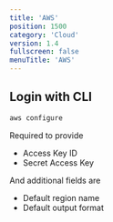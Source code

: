 ```yaml
---
title: 'AWS'
position: 1500
category: 'Cloud'
version: 1.4
fullscreen: false
menuTitle: 'AWS'
---
```


## Login with CLI

```bash
aws configure
```

Required to provide
* Access Key ID 
* Secret Access Key

And additional fields are
* Default region name
* Default output format